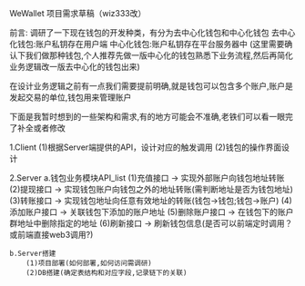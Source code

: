 WeWallet 项目需求草稿（wiz333改）

前言:
调研了一下现在钱包的开发种类，有分为去中心化钱包和中心化钱包
去中心化钱包:账户私钥存在用户端
中心化钱包:账户私钥存在平台服务器中
(这里需要确认下我们做那种钱包,个人推荐先做一版中心化的钱包熟悉下业务流程,然后再简化业务逻辑改一版去中心化的钱包出来)


在设计业务逻辑之前有一点我们需要提前明确,就是钱包可以包含多个账户,账户是发起交易的单位,钱包用来管理账户


下面是我暂时想到的一些架构和需求,有的地方可能会不准确,老铁们可以看一眼完了补全或者修改


1.Client
	(1)根据Server端提供的API，设计对应的触发调用
	(2)钱包的操作界面设计

2.Server
 	a.钱包业务模块API_list
 		(1)充值接口 -> 实现外部账户向钱包地址转账
 		(2)提现接口 -> 实现钱包账户向钱包之外的地址转账(需判断地址是否为钱包地址)
 		(3)转账接口 -> 实现钱包地址向任意有效地址的转账(钱包->钱包;钱包->账户)
 		(4)添加账户接口 -> 关联钱包下添加的账户地址
 		(5)删除账户接口 -> 在钱包下的账户群地址中删除指定的地址
 		(6)刷新接口 -> 刷新钱包信息(是否可以前端定时调用？或前端直接web3调用?)

 	b.Server搭建
 		(1)项目部署(如何部署,如何访问需调研)
 		(2)DB搭建(确定表结构和对应字段,记录链下的关联)






























